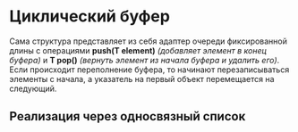 # Циклический буфер

Сама структура представляет из себя адаптер очереди фиксированной длины с операциями **push(T element)** *(добавляет элемент в конец буфера)* и **T pop()** *(вернуть элемент из начала буфера и удалить его)*. Если происходит переполнение буфера, то начинают перезаписываться элементы с начала, а указатель на первый объект перемещается на следующий.


## Реализация через односвязный список
